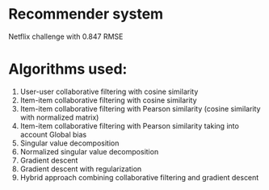 # Recommender system
Netflix challenge with 0.847 RMSE

# Algorithms used:
1. User-user collaborative filtering with cosine similarity
2. Item-item collaborative filtering with cosine similarity
3. Item-item collaborative filtering with Pearson similarity (cosine similarity with normalized matrix)
4. Item-item collaborative filtering with Pearson similarity taking into account Global bias
5. Singular value decomposition 
6. Normalized singular value decomposition
7. Gradient descent
8. Gradient descent with regularization
9. Hybrid approach combining collaborative filtering and gradient descent

